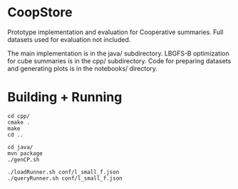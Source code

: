 # CoopStore
Prototype implementation and evaluation for Cooperative summaries.
Full datasets used for evaluation not included.

The main implementation is in the java/ subdirectory. 
LBGFS-B optimization for cube summaries is in the cpp/ subdirectory.
Code for preparing datasets and generating plots is in the notebooks/ directory.

# Building + Running
```
cd cpp/
cmake .
make
cd ..

cd java/
mvn package
./genCP.sh

./loadRunner.sh conf/l_small_f.json
./queryRunner.sh conf/l_small_f.json
```
